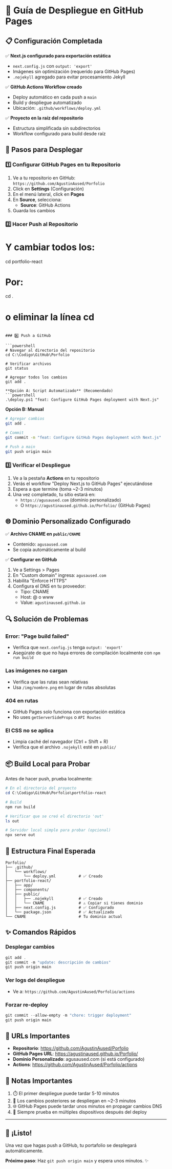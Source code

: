 # 🚀 Guía de Despliegue en GitHub Pages

## 📋 Configuración Completada

✅ **Next.js configurado para exportación estática**
- `next.config.js` con `output: 'export'`
- Imágenes sin optimización (requerido para GitHub Pages)
- `.nojekyll` agregado para evitar procesamiento Jekyll

✅ **GitHub Actions Workflow creado**
- Deploy automático en cada push a `main`
- Build y despliegue automatizado
- Ubicación: `.github/workflows/deploy.yml`

✅ **Proyecto en la raíz del repositorio**
- Estructura simplificada sin subdirectorios
- Workflow configurado para build desde raíz

## 🔧 Pasos para Desplegar

### 1️⃣ Configurar GitHub Pages en tu Repositorio

1. Ve a tu repositorio en GitHub: `https://github.com/AgustinAused/Porfolio`
2. Click en **Settings** (Configuración)
3. En el menú lateral, click en **Pages**
4. En **Source**, selecciona:
   - **Source**: GitHub Actions
5. Guarda los cambios

### 2️⃣ Hacer Push al Repositorio

# Y cambiar todos los:
cd portfolio-react
# Por:
cd .
# o eliminar la línea cd
```

### 4️⃣ Push a GitHub

```powershell
# Navegar al directorio del repositorio
cd C:\Codigo\GitHub\Porfolio

# Verificar archivos
git status

# Agregar todos los cambios
git add .

**Opción A: Script Automatizado** (Recomendado)
```powershell
.\deploy.ps1 "feat: Configure GitHub Pages deployment with Next.js"
```

**Opción B: Manual**
```bash
# Agregar cambios
git add .

# Commit
git commit -m "feat: Configure GitHub Pages deployment with Next.js"

# Push a main
git push origin main
```

### 3️⃣ Verificar el Despliegue

1. Ve a la pestaña **Actions** en tu repositorio
2. Verás el workflow "Deploy Next.js to GitHub Pages" ejecutándose
3. Espera a que termine (toma ~2-3 minutos)
4. Una vez completado, tu sitio estará en:
   - `https://agusaused.com` (dominio personalizado)
   - O `https://agustinaused.github.io/Porfolio/` (GitHub Pages)

## 🌐 Dominio Personalizado Configurado

✅ **Archivo CNAME en `public/CNAME`**
- Contenido: `agusaused.com`
- Se copia automáticamente al build

✅ **Configurar en GitHub**
1. Ve a Settings > Pages
2. En "Custom domain" ingresa: `agusaused.com`
3. Habilita "Enforce HTTPS"
4. Configura el DNS en tu proveedor:
   - Tipo: CNAME
   - Host: @ o www
   - Value: `agustinaused.github.io`

## 🔍 Solución de Problemas

### Error: "Page build failed"
- Verifica que `next.config.js` tenga `output: 'export'`
- Asegúrate de que no haya errores de compilación localmente con `npm run build`

### Las imágenes no cargan
- Verifica que las rutas sean relativas
- Usa `/img/nombre.png` en lugar de rutas absolutas

### 404 en rutas
- GitHub Pages solo funciona con exportación estática
- No uses `getServerSideProps` o `API Routes`

### El CSS no se aplica
- Limpia caché del navegador (Ctrl + Shift + R)
- Verifica que el archivo `.nojekyll` esté en `public/`

## 📦 Build Local para Probar

Antes de hacer push, prueba localmente:

```powershell
# En el directorio del proyecto
cd C:\Codigo\GitHub\Porfolio\portfolio-react

# Build
npm run build

# Verificar que se creó el directorio 'out'
ls out

# Servidor local simple para probar (opcional)
npx serve out
```

## 🎯 Estructura Final Esperada

```
Porfolio/
├── .github/
│   └── workflows/
│       └── deploy.yml          # ✅ Creado
├── portfolio-react/
│   ├── app/
│   ├── components/
│   ├── public/
│   │   ├── .nojekyll           # ✅ Creado
│   │   └── CNAME               # ⚠️ Copiar si tienes dominio
│   ├── next.config.js          # ✅ Configurado
│   └── package.json            # ✅ Actualizado
└── CNAME                       # Tu dominio actual
```

## ✨ Comandos Rápidos

### Desplegar cambios
```powershell
git add .
git commit -m "update: descripción de cambios"
git push origin main
```

### Ver logs del despliegue
- Ve a: `https://github.com/AgustinAused/Porfolio/actions`

### Forzar re-deploy
```powershell
git commit --allow-empty -m "chore: trigger deployment"
git push origin main
```

## 🔗 URLs Importantes

- **Repositorio**: https://github.com/AgustinAused/Porfolio
- **GitHub Pages URL**: https://agustinaused.github.io/Porfolio/
- **Dominio Personalizado**: agusaused.com (si está configurado)
- **Actions**: https://github.com/AgustinAused/Porfolio/actions

## 📝 Notas Importantes

1. ⏱️ El primer despliegue puede tardar 5-10 minutos
2. 🔄 Los cambios posteriores se despliegan en ~2-3 minutos
3. 🌐 GitHub Pages puede tardar unos minutos en propagar cambios DNS
4. 📱 Siempre prueba en múltiples dispositivos después del deploy

---

## 🎉 ¡Listo!

Una vez que hagas push a GitHub, tu portafolio se desplegará automáticamente. 

**Próximo paso**: Haz `git push origin main` y espera unos minutos. ✨
